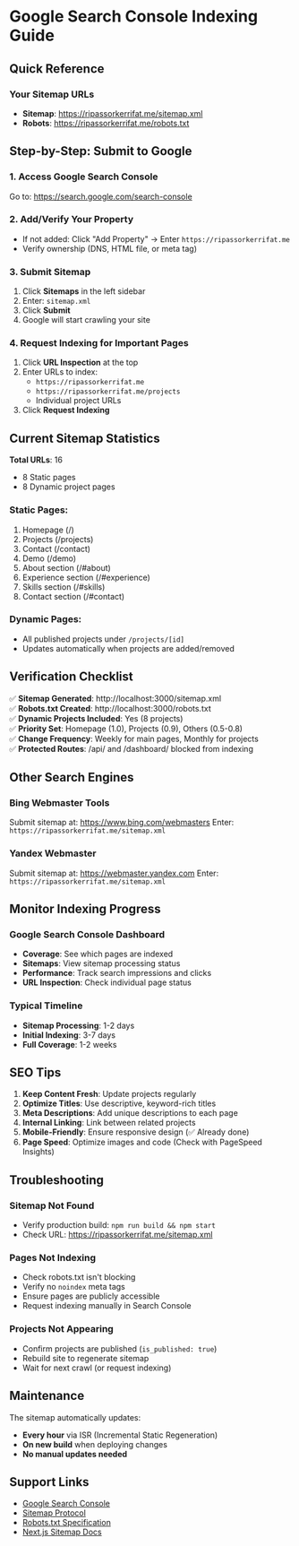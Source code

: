 # Google Search Console Indexing Guide

## Quick Reference

### Your Sitemap URLs
- **Sitemap**: https://ripassorkerrifat.me/sitemap.xml
- **Robots**: https://ripassorkerrifat.me/robots.txt

## Step-by-Step: Submit to Google

### 1. Access Google Search Console
Go to: https://search.google.com/search-console

### 2. Add/Verify Your Property
- If not added: Click "Add Property" → Enter `https://ripassorkerrifat.me`
- Verify ownership (DNS, HTML file, or meta tag)

### 3. Submit Sitemap
1. Click **Sitemaps** in the left sidebar
2. Enter: `sitemap.xml`
3. Click **Submit**
4. Google will start crawling your site

### 4. Request Indexing for Important Pages
1. Click **URL Inspection** at the top
2. Enter URLs to index:
   - `https://ripassorkerrifat.me`
   - `https://ripassorkerrifat.me/projects`
   - Individual project URLs
3. Click **Request Indexing**

## Current Sitemap Statistics

**Total URLs**: 16
- 8 Static pages
- 8 Dynamic project pages

### Static Pages:
1. Homepage (/)
2. Projects (/projects)
3. Contact (/contact)
4. Demo (/demo)
5. About section (/#about)
6. Experience section (/#experience)
7. Skills section (/#skills)
8. Contact section (/#contact)

### Dynamic Pages:
- All published projects under `/projects/[id]`
- Updates automatically when projects are added/removed

## Verification Checklist

✅ **Sitemap Generated**: http://localhost:3000/sitemap.xml  
✅ **Robots.txt Created**: http://localhost:3000/robots.txt  
✅ **Dynamic Projects Included**: Yes (8 projects)  
✅ **Priority Set**: Homepage (1.0), Projects (0.9), Others (0.5-0.8)  
✅ **Change Frequency**: Weekly for main pages, Monthly for projects  
✅ **Protected Routes**: /api/ and /dashboard/ blocked from indexing  

## Other Search Engines

### Bing Webmaster Tools
Submit sitemap at: https://www.bing.com/webmasters
Enter: `https://ripassorkerrifat.me/sitemap.xml`

### Yandex Webmaster
Submit sitemap at: https://webmaster.yandex.com
Enter: `https://ripassorkerrifat.me/sitemap.xml`

## Monitor Indexing Progress

### Google Search Console Dashboard
- **Coverage**: See which pages are indexed
- **Sitemaps**: View sitemap processing status
- **Performance**: Track search impressions and clicks
- **URL Inspection**: Check individual page status

### Typical Timeline
- **Sitemap Processing**: 1-2 days
- **Initial Indexing**: 3-7 days
- **Full Coverage**: 1-2 weeks

## SEO Tips

1. **Keep Content Fresh**: Update projects regularly
2. **Optimize Titles**: Use descriptive, keyword-rich titles
3. **Meta Descriptions**: Add unique descriptions to each page
4. **Internal Linking**: Link between related projects
5. **Mobile-Friendly**: Ensure responsive design (✅ Already done)
6. **Page Speed**: Optimize images and code (Check with PageSpeed Insights)

## Troubleshooting

### Sitemap Not Found
- Verify production build: `npm run build && npm start`
- Check URL: https://ripassorkerrifat.me/sitemap.xml

### Pages Not Indexing
- Check robots.txt isn't blocking
- Verify no `noindex` meta tags
- Ensure pages are publicly accessible
- Request indexing manually in Search Console

### Projects Not Appearing
- Confirm projects are published (`is_published: true`)
- Rebuild site to regenerate sitemap
- Wait for next crawl (or request indexing)

## Maintenance

The sitemap automatically updates:
- **Every hour** via ISR (Incremental Static Regeneration)
- **On new build** when deploying changes
- **No manual updates needed**

## Support Links

- [Google Search Console](https://search.google.com/search-console)
- [Sitemap Protocol](https://www.sitemaps.org/)
- [Robots.txt Specification](https://www.robotstxt.org/)
- [Next.js Sitemap Docs](https://nextjs.org/docs/app/api-reference/file-conventions/metadata/sitemap)

